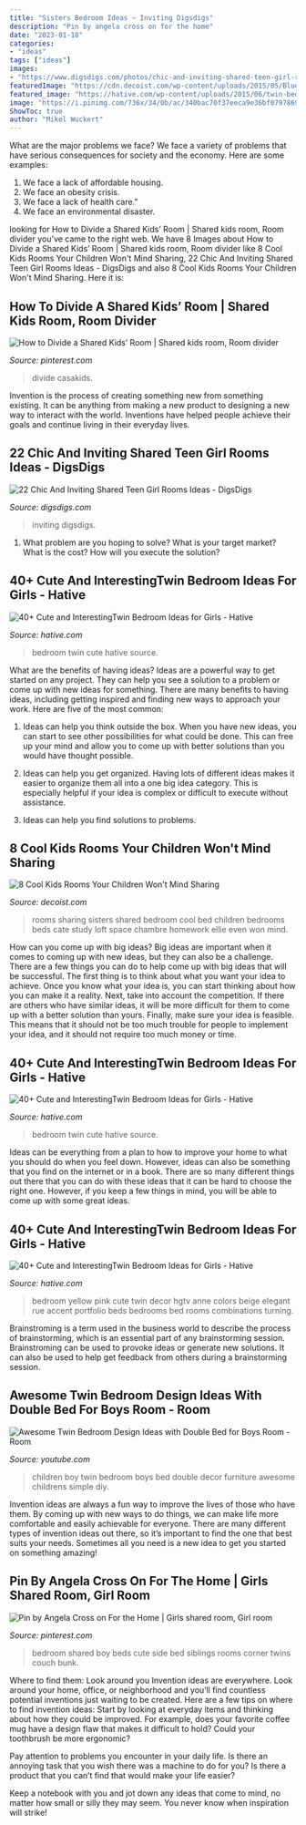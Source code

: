 ```yaml
---
title: "Sisters Bedroom Ideas ~ Inviting Digsdigs"
description: "Pin by angela cross on for the home"
date: "2023-01-18"
categories:
- "ideas"
tags: ["ideas"]
images:
- "https://www.digsdigs.com/photos/chic-and-inviting-shared-teen-girl-rooms-ideas-1.jpg"
featuredImage: "https://cdn.decoist.com/wp-content/uploads/2015/05/Blue-bedroom-for-sharing-sisters.jpg"
featured_image: "https://hative.com/wp-content/uploads/2015/06/twin-bedroom-ideas-for-girls/28-twin-bedroom-ideas-for-girls.jpg"
image: "https://i.pinimg.com/736x/34/0b/ac/340bac70f37eeca9e36bf07978697dd7--bedroom-ideas-for-girls-girl-bedrooms.jpg"
ShowToc: true
author: "Mikel Wuckert"
---
```



What are the major problems we face?
We face a variety of problems that have serious consequences for society and the economy. Here are some examples:
1. We face a lack of affordable housing. 
2. We face an obesity crisis. 
3. We face a lack of health care." 
4. We face an environmental disaster.

	

		
looking for How to Divide a Shared Kids’ Room | Shared kids room, Room divider you've came to the right web. We have 8 Images about How to Divide a Shared Kids’ Room | Shared kids room, Room divider like 8 Cool Kids Rooms Your Children Won&#039;t Mind Sharing, 22 Chic And Inviting Shared Teen Girl Rooms Ideas - DigsDigs and also 8 Cool Kids Rooms Your Children Won&#039;t Mind Sharing. Here it is:
		
    
## How To Divide A Shared Kids’ Room | Shared Kids Room, Room Divider

<img loading=lazy src="https://i.pinimg.com/736x/95/7f/35/957f35ff16ade71d0276733de0b1e2fe.jpg" onerror="this.onerror=null;this.src='https://tse1.mm.bing.net/th?id=OIP.Di7h1HfF2oF-D9XN9lz9LwHaE7&amp;pid=15.1';" alt="How to Divide a Shared Kids’ Room | Shared kids room, Room divider">

_Source: pinterest.com_

>divide casakids. 

	

Invention is the process of creating something new from something existing. It can be anything from making a new product to designing a new way to interact with the world. Inventions have helped people achieve their goals and continue living in their everyday lives.

    
## 22 Chic And Inviting Shared Teen Girl Rooms Ideas - DigsDigs

<img loading=lazy src="https://www.digsdigs.com/photos/chic-and-inviting-shared-teen-girl-rooms-ideas-1.jpg" onerror="this.onerror=null;this.src='https://tse4.mm.bing.net/th?id=OIP.t3GsN5GXQ8LdxSfYF5w_5gHaHa&amp;pid=15.1';" alt="22 Chic And Inviting Shared Teen Girl Rooms Ideas - DigsDigs">

_Source: digsdigs.com_

>inviting digsdigs. 

	

1. What problem are you hoping to solve? What is your target market? What is the cost? How will you execute the solution?

    
## 40+ Cute And InterestingTwin Bedroom Ideas For Girls - Hative

<img loading=lazy src="https://hative.com/wp-content/uploads/2015/06/twin-bedroom-ideas-for-girls/9-twin-bedroom-ideas-for-girls.jpg" onerror="this.onerror=null;this.src='https://tse3.mm.bing.net/th?id=OIP.YE3hVlpAIV9PQpFgfL9WZgHaJ4&amp;pid=15.1';" alt="40+ Cute and InterestingTwin Bedroom Ideas for Girls - Hative">

_Source: hative.com_

>bedroom twin cute hative source. 

	

What are the benefits of having ideas?
Ideas are a powerful way to get started on any project. They can help you see a solution to a problem or come up with new ideas for something. There are many benefits to having ideas, including getting inspired and finding new ways to approach your work. Here are five of the most common: 
1. Ideas can help you think outside the box. When you have new ideas, you can start to see other possibilities for what could be done. This can free up your mind and allow you to come up with better solutions than you would have thought possible. 

2. Ideas can help you get organized. Having lots of different ideas makes it easier to organize them all into a one big idea category. This is especially helpful if your idea is complex or difficult to execute without assistance. 

3. Ideas can help you find solutions to problems.

    
## 8 Cool Kids Rooms Your Children Won&#039;t Mind Sharing

<img loading=lazy src="https://cdn.decoist.com/wp-content/uploads/2015/05/Blue-bedroom-for-sharing-sisters.jpg" onerror="this.onerror=null;this.src='https://tse2.mm.bing.net/th?id=OIP.UiXs-cGh1-nL7owDh3GY2QHaE8&amp;pid=15.1';" alt="8 Cool Kids Rooms Your Children Won&#039;t Mind Sharing">

_Source: decoist.com_

>rooms sharing sisters shared bedroom cool bed children bedrooms beds cate study loft space chambre homework ellie even won mind. 

	

How can you come up with big ideas?
Big ideas are important when it comes to coming up with new ideas, but they can also be a challenge. There are a few things you can do to help come up with big ideas that will be successful. The first thing is to think about what you want your idea to achieve. Once you know what your idea is, you can start thinking about how you can make it a reality. Next, take into account the competition. If there are others who have similar ideas, it will be more difficult for them to come up with a better solution than yours. Finally, make sure your idea is feasible. This means that it should not be too much trouble for people to implement your idea, and it should not require too much money or time.

    
## 40+ Cute And InterestingTwin Bedroom Ideas For Girls - Hative

<img loading=lazy src="https://hative.com/wp-content/uploads/2015/06/twin-bedroom-ideas-for-girls/28-twin-bedroom-ideas-for-girls.jpg" onerror="this.onerror=null;this.src='https://tse2.mm.bing.net/th?id=OIP.ZfOPvaBNepE7IwyEAcoceAHaE7&amp;pid=15.1';" alt="40+ Cute and InterestingTwin Bedroom Ideas for Girls - Hative">

_Source: hative.com_

>bedroom twin cute hative source. 

	

Ideas can be everything from a plan to how to improve your home to what you should do when you feel down. However, ideas can also be something that you find on the internet or in a book. There are so many different things out there that you can do with these ideas that it can be hard to choose the right one. However, if you keep a few things in mind, you will be able to come up with some great ideas.

    
## 40+ Cute And InterestingTwin Bedroom Ideas For Girls - Hative

<img loading=lazy src="https://hative.com/wp-content/uploads/2015/06/twin-bedroom-ideas-for-girls/11-twin-bedroom-ideas-for-girls.jpg" onerror="this.onerror=null;this.src='https://tse1.mm.bing.net/th?id=OIP.JJHWss2XjjvFp7iuYUKdDQHaJ4&amp;pid=15.1';" alt="40+ Cute and InterestingTwin Bedroom Ideas for Girls - Hative">

_Source: hative.com_

>bedroom yellow pink cute twin decor hgtv anne colors beige elegant rue accent portfolio beds bedrooms bed rooms combinations turning. 

	

Brainstroming is a term used in the business world to describe the process of brainstorming, which is an essential part of any brainstorming session. Brainstroming can be used to provoke ideas or generate new solutions. It can also be used to help get feedback from others during a brainstorming session.

    
## Awesome Twin Bedroom Design Ideas With Double Bed For Boys Room - Room

<img loading=lazy src="https://i.ytimg.com/vi/_Q_XegX-ubs/maxresdefault.jpg" onerror="this.onerror=null;this.src='https://tse3.mm.bing.net/th?id=OIP.9wVdt-wXRsD39G_UaVBQ1AHaEK&amp;pid=15.1';" alt="Awesome Twin Bedroom Design Ideas with Double Bed for Boys Room - Room">

_Source: youtube.com_

>children boy twin bedroom boys bed double decor furniture awesome childrens simple diy. 

	

Invention ideas are always a fun way to improve the lives of those who have them. By coming up with new ways to do things, we can make life more comfortable and easily achievable for everyone. There are many different types of invention ideas out there, so it’s important to find the one that best suits your needs. Sometimes all you need is a new idea to get you started on something amazing!

    
## Pin By Angela Cross On For The Home | Girls Shared Room, Girl Room

<img loading=lazy src="https://i.pinimg.com/736x/34/0b/ac/340bac70f37eeca9e36bf07978697dd7--bedroom-ideas-for-girls-girl-bedrooms.jpg" onerror="this.onerror=null;this.src='https://tse4.mm.bing.net/th?id=OIP.xyEGtQStTesSr0klryMwMgHaFj&amp;pid=15.1';" alt="Pin by Angela Cross on For the Home | Girls shared room, Girl room">

_Source: pinterest.com_

>bedroom shared boy beds cute side bed siblings rooms corner twins couch bunk. 

	

Where to find them: Look around you
Invention ideas are everywhere. Look around your home, office, or neighborhood and you’ll find countless potential inventions just waiting to be created. Here are a few tips on where to find invention ideas:
Start by looking at everyday items and thinking about how they could be improved. For example, does your favorite coffee mug have a design flaw that makes it difficult to hold? Could your toothbrush be more ergonomic?

Pay attention to problems you encounter in your daily life. Is there an annoying task that you wish there was a machine to do for you? Is there a product that you can’t find that would make your life easier?

Keep a notebook with you and jot down any ideas that come to mind, no matter how small or silly they may seem. You never know when inspiration will strike!

